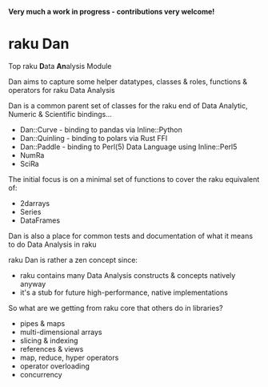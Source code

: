 **Very much a work in progress - contributions very welcome!**

# raku Dan
Top raku **D**ata **An**alysis Module

Dan aims to capture some helper datatypes, classes & roles, functions & operators for raku Data Analysis 

Dan is a common parent set of classes for the raku end of Data Analytic, Numeric & Scientific bindings...
- Dan::Curve    - binding to pandas via Inline::Python
- Dan::Quinling - binding to polars via Rust FFI
- Dan::Paddle   - binding to Perl(5) Data Language using Inline::Perl5
- NumRa
- SciRa

The initial focus is on a minimal set of functions to cover the raku equivalent of:
- 2darrays
- Series
- DataFrames

Dan is also a place for common tests and documentation of what it means to do Data Analysis in raku

raku Dan is rather a zen concept since:
- raku contains many Data Analysis constructs & concepts natively anyway
- it's a stub for future high-performance, native implementations

So what are we getting from raku core that others do in libraries?
- pipes & maps
- multi-dimensional arrays
- slicing & indexing
- references & views
- map, reduce, hyper operators
- operator overloading
- concurrency

